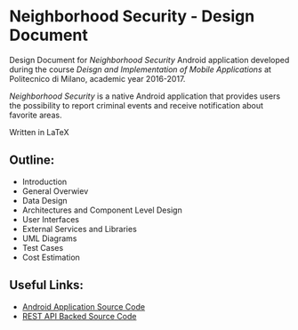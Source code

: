 # Neighborhood Security - Design Document

Design Document for *Neighborhood Security* Android application developed during the course *Deisgn and Implementation of Mobile Applications* at Politecnico di Milano, academic year 2016-2017.

*Neighborhood Security* is a native Android application that provides users the possibility
to report criminal events and receive notification about favorite areas.

Written in LaTeX

## Outline:

- Introduction
- General Overwiev
- Data Design
- Architectures and Component Level Design
- User Interfaces
- External Services and Libraries
- UML Diagrams
- Test Cases
- Cost Estimation

## Useful Links:
- [Android Application Source Code](https://github.com/ripa1993/NeighborhoodSecurity/)
- [REST API Backed Source Code](https://github.com/ripa1993/NeighborhoodSecurityBackend)
